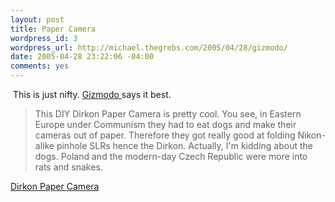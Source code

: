 ```yaml
--- 
layout: post
title: Paper Camera
wordpress_id: 3
wordpress_url: http://michael.thegrebs.com/2005/04/28/gizmodo/
date: 2005-04-28 23:22:06 -04:00
comments: yes
---
```

<img src="http://www.gizmodo.com/gadgets/images/dirkon_02s.jpg" alt="" class="alignright" />
This is just nifty.  <a href="http://www.gizmodo.com/gadgets/gadgets/retro/index.php#dirkon-paper-camera-101452">Gizmodo </a> says it best.
<blockquote>
This DIY Dirkon Paper Camera is pretty cool. You see, in Eastern Europe under Communism they had to eat dogs and make their cameras out of paper. Therefore they got really good at folding Nikon-alike pinhole SLRs hence the Dirkon. Actually, I'm kidding about the dogs. Poland and the modern-day Czech Republic were more into rats and snakes.
</blockquote>
<a href="http://www.pinhole.cz/en/pinholecameras/dirkon_01.html">Dirkon Paper Camera</a>
